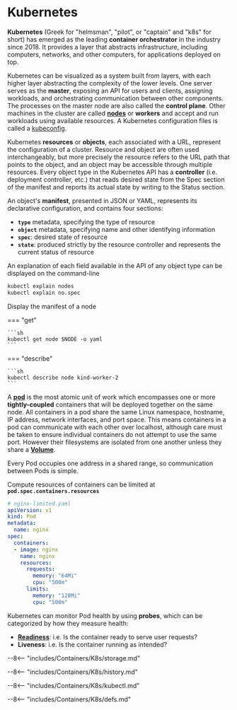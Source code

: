 # Kubernetes

**Kubernetes** (Greek for "helmsman", "pilot", or "captain" and "k8s" for short) has emerged as the leading **container orchestrator** in the industry since 2018. 
It provides a layer that abstracts infrastructure, including computers, networks, and other computers, for applications deployed on top.

Kubernetes can be visualized as a system built from layers, with each higher layer abstracting the complexity of the lower levels.
One server serves as the **master**, exposing an API for users and clients, assigning workloads, and orchestrating communication between other components.
The processes on the master node are also called the **control plane**.
Other machines in the cluster are called [**nodes**](#node) or **workers** and accept and run workloads using available resources. 
A Kubernetes configuration files is called a [kubeconfig](#kubeconfig).

Kubernetes **resources** or **objects**, each associated with a URL, represent the configuration of a cluster.
Resource and object are often used interchangeably, but more precisely the resource refers to the URL path that points to the object, and an object may be accessible through multiple resources.
Every object type in the Kubernetes API has a **controller** (i.e. deployment controller, etc.) that reads desired state from the Spec section of the manifest and reports its actual state by writing to the Status section.

An object's **manifest**, presented in JSON or YAML, represents its declarative configuration, and contains four sections:

- **`type`** metadata, specifying the type of resource
- **`object`** metadata, specifying name and other identifying information
- **`spec`**: desired state of resource
- **`state`**: produced strictly by the resource controller and represents the current status of resource

An explanation of each field available in the API of any object type can be displayed on the command-line
```sh
kubectl explain nodes
kubectl explain no.spec
```

Display the manifest of a node

=== "get"

    ```sh
    kubectl get node $NODE -o yaml
    ```

=== "describe"

    ```sh
    kubectl describe node kind-worker-2
    ```

A [**pod**](#pod) is the most atomic unit of work which encompasses one or more **tightly-coupled** containers that will be deployed together on the same node.
All containers in a pod share the same Linux namespace, hostname, IP address, network interfaces, and port space.
This means containers in a pod can communicate with each other over localhost, although care must be taken to ensure individual containers do not attempt to use the same port.
However their filesystems are isolated from one another unless they share a [**Volume**](#volume).

Every Pod occupies one address in a shared range, so communication between Pods is simple.

Compute resources of containers can be limited at **`pod.spec.containers.resources`**

```yaml
# nginx-limited.yaml
apiVersion: v1
kind: Pod
metadata:
  name: nginx
spec:
  containers:
  - image: nginx
    name: nginx
    resources:
      requests:
        memory: "64Mi"
        cpu: "500m"
      limits:
        memory: "128Mi"
        cpu: "500m"
```

Kubernetes can monitor Pod health by using **probes**, which can be categorized by how they measure health:

- [**Readiness**](#readiness-probe): i.e. Is the container ready to serve user requests?
- **Liveness**: i.e. Is the container running as intended?

--8<-- "includes/Containers/K8s/storage.md"

--8<-- "includes/Containers/K8s/history.md"

--8<-- "includes/Containers/K8s/kubectl.md"

--8<-- "includes/Containers/K8s/defs.md"